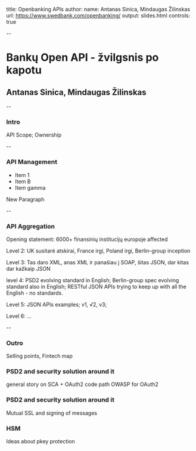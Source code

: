 title: Openbanking APIs
author:
  name: Antanas Sinica, Mindaugas Žilinskas
  url: https://www.swedbank.com/openbanking/
output: slides.html
controls: true

--

# Bankų Open API - žvilgsnis po kapotu
## Antanas Sinica, Mindaugas Žilinskas

--

### Intro

API Scope; Ownership

--

### API Management

* Item 1
* Item B
* Item gamma

New Paragraph

--

### API Aggregation

Opening statement: 6000+ finansinių institucijų europoje affected

Level 2: UK susitarė atskirai, France irgi, Poland irgi, Berlin-group inception

Level 3: Tas daro XML, anas XML ir panašiau į SOAP, šitas JSON, dar kitas dar kažkaip JSON

level 4: PSD2 evolving standard in English; Berlin-group spec evolving standard also in English; RESTful JSON APIs trying to keep up with all the English - no standards.

Level 5: JSON APIs examples; v1, √2, v3;

Level 6: ... 

--

### Outro

Selling points, Fintech map

### PSD2 and security solution around it

general story on SCA + OAuth2 code path
OWASP for OAuth2

### PSD2 and security solution around it

Mutual SSL and signing of messages

### HSM

Ideas about pkey protection
